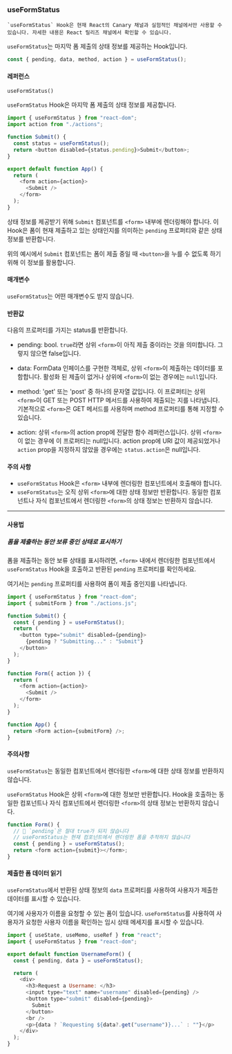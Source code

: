 ### useFormStatus

```
`useFormStatus` Hook은 현재 React의 Canary 채널과 실험적인 채널에서만 사용할 수 있습니다. 자세한 내용은 React 릴리즈 채널에서 확인할 수 있습니다.
```

`useFormStatus`는 마지막 폼 제출의 상태 정보를 제공하는 Hook입니다.

```js
const { pending, data, method, action } = useFormStatus();
```

#### 레퍼런스

`useFormStatus()`

`useFormStatus` Hook은 마지막 폼 제출의 상태 정보를 제공합니다.

```js
import { useFormStatus } from "react-dom";
import action from "./actions";

function Submit() {
  const status = useFormStatus();
  return <button disabled={status.pending}>Submit</button>;
}

export default function App() {
  return (
    <form action={action}>
      <Submit />
    </form>
  );
}
```

상태 정보를 제공받기 위해 `Submit` 컴포넌트를 `<form>` 내부에 렌더링해야 합니다. 이 Hook은 폼이 현재 제출하고 있는 상태인지를 의미하는 `pending` 프로퍼티와 같은 상태 정보를 반환합니다.

위의 예시에서 `Submit` 컴포넌트는 폼이 제출 중일 때 `<button>`을 누를 수 없도록 하기 위해 이 정보를 활용합니다.

#### 매개변수

`useFormStatus`는 어떤 매개변수도 받지 않습니다.

#### 반환값

다음의 프로퍼티를 가지는 status를 반환합니다.

- pending: bool. `true`라면 상위 `<form>`이 아직 제출 중이라는 것을 의미합니다. 그렇지 않으면 false입니다.

- data: FormData 인페이스를 구현한 객체로, 상위 `<form>`이 제출하는 데이터를 포함합니다. 활성화 된 제출이 없거나 상위에 `<form>`이 없는 경우에는 `null`입니다.

- method: 'get' 또는 'post' 중 하나의 문자열 값입니다. 이 프로퍼티는 상위 `<form>`이 GET 또는 POST HTTP 메서드를 사용하여 제출되는 지를 나타냅니다. 기본적으로 `<form>`은 GET 메서드를 사용하며 method 프로퍼티를 통해 지정할 수 있습니다.

- action: 상위 `<form>`의 action prop에 전달한 함수 레퍼런스입니다. 상위 `<form>`이 없는 경우에 이 프로퍼티는 null입니다. action prop에 URI 값이 제공되었거나 `action` prop을 지정하지 않았을 경우에는 `status.action`은 null입니다.

#### 주의 사항

- `useFormStatus` Hook은 `<form>` 내부에 렌더링한 컴포넌트에서 호출해야 합니다.
- `useFormStatus`는 오직 상위 `<form>`에 대한 상태 정보만 반환합니다. 동일한 컴포넌트나 자식 컴포넌트에서 렌더링한 `<form>`의 상태 정보는 반환하지 않습니다.

---

#### 사용법

##### 폼을 제출하는 동안 보류 중인 상태로 표시하기

폼을 제출하는 동안 보류 상태를 표시하려면, `<form>` 내에서 렌더링한 컴포넌트에서 `useFormStatus` Hook을 호출하고 반환된 `pending` 프로퍼티를 확인하세요.

여기서는 `pending` 프로퍼티를 사용하여 폼이 제출 중인지를 나타냅니다.

```js
import { useFormStatus } from "react-dom";
import { submitForm } from "./actions.js";

function Submit() {
  const { pending } = useFormStatus();
  return (
    <button type="submit" disabled={pending}>
      {pending ? "Submitting..." : "Submit"}
    </button>
  );
}

function Form({ action }) {
  return (
    <form action={action}>
      <Submit />
    </form>
  );
}

function App() {
  return <Form action={submitForm} />;
}
```

#### 주의사항

`useFormStatus`는 동일한 컴포넌트에서 렌더링한 `<form>`에 대한 상태 정보를 반환하지 않습니다.

`useFormStatus` Hook은 상위 `<form>`에 대한 정보만 반환합니다. Hook을 호출하는 동일한 컴포넌트나 자식 컴포넌트에서 렌더링한 `<form>`의 상태 정보는 반환하지 않습니다.

```js
function Form() {
  // 🚩 `pending`은 절대 true가 되지 않습니다
  // useFormStatus는 현재 컴포넌트에서 렌더링한 폼을 추적하지 않습니다
  const { pending } = useFormStatus();
  return <form action={submit}></form>;
}
```

#### 제출한 폼 데이터 읽기

`useFormStatus`에서 반환된 상태 정보의 `data` 프로퍼티를 사용하여 사용자가 제출한 데이터를 표시할 수 있습니다.

여기에 사용자가 이름을 요청할 수 있는 폼이 있습니다.
`useFormStatus`를 사용하여 사용자가 요청한 사용자 이름을 확인하는 임시 상태 메세지를 표시할 수 있습니다.

```js
import { useState, useMemo, useRef } from "react";
import { useFormStatus } from "react-dom";

export default function UsernameForm() {
  const { pending, data } = useFormStatus();

  return (
    <div>
      <h3>Request a Username: </h3>
      <input type="text" name="username" disabled={pending} />
      <button type="submit" disabled={pending}>
        Submit
      </button>
      <br />
      <p>{data ? `Requesting ${data?.get("username")}...` : ""}</p>
    </div>
  );
}
```
